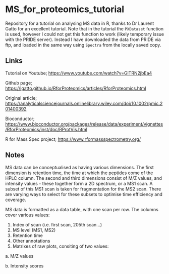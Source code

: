 # MS_for_proteomics_tutorial
Repository for a tutorial on analysing MS data in R, thanks to Dr Laurent Gatto for an excellent tutorial. Note that in the tutorial the `PXDataset` function is used, however I could not get this function to work (likely temporary issue with the PRIDE server). Instead I have downloaded the data from PRIDE via ftp, and loaded in the same way using `Spectra` from the locally saved copy.

## Links
Tutorial on Youtube; https://www.youtube.com/watch?v=GlTRN2jbEa4

Github page; https://lgatto.github.io/RforProteomics/articles/RforProteomics.html

Original article; https://analyticalsciencejournals.onlinelibrary.wiley.com/doi/10.1002/pmic.201400392

Bioconductor; https://www.bioconductor.org/packages/release/data/experiment/vignettes/RforProteomics/inst/doc/RProtVis.html

R for Mass Spec project; https://www.rformassspectrometry.org/

## Notes
MS data can be conceptualised as having various dimensions.
The first dimension is retention time, the time at which the peptides come of the HPLC column.
The second and third dimensions consist of M/Z values, and intensity values - these together form a 2D spectrum, or a MS1 scan.
A subset of this MS1 scan is taken for fragmentation for the MS2 scan. There are varying ways to select for these subsets to optimise time efficiency and coverage.

MS data is formatted as a data table, with one scan per row. The columns cover various values:
1. Index of scan (i.e. first scan, 205th scan...)
2. MS level (MS1, MS2)
3. Retention time
4. Other annotations
5. Matrixes of raw plots, consiting of two values:

a. M/Z values

b. Intensity scores
